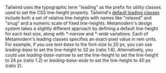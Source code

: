 Tailwind uses the typographic term "leading" as the prefix for utility classes used to set the CSS line-height property. Tailwind's [default leading classes](https://tailwindcss.com/docs/line-height/) include both a set of relative line-heights with names like "relaxed" and "snug" and a numeric scale of fixed line-heights. Metamodern's design system takes a slightly different approach by defining a default line-height for each text size, along with *\*-narrow* and *\*-wide* variations. Each of Metamodern's leading classes specifies an exact-pixel value in rem units. For example, if you use *text-base* to the font-size to 20 px, you can use *leading-base* to set the line-height to 32 px (ratio 1.6). Alternatively, you could use *leading-base-narrow* to set the line-height to set the line-height to 24 px (ratio 1.2) or *leading-base-wide* to set the line-height to 40 px (ratio 2).
